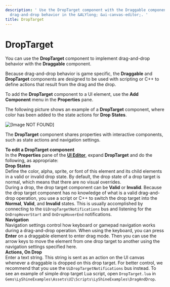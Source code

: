 ```yaml
---
description: ' Use the DropTarget component with the Draggable component to implement
  drag-and-drop behavior in the &ALYlong; &ui-canvas-editor;. '
title: DropTarget
---
```

# DropTarget<a name="ui-editor-components-drop-target"></a>

You can use the **DropTarget** component to implement drag\-and\-drop behavior with the **Draggable** component\.

Because drag\-and\-drop behavior is game specific, the **Draggable** and **DropTarget** components are designed to be used with scripting or C\+\+ to define actions that result from the drag and the drop\.

To add the **DropTarget** component to a UI element, use the **Add Component** menu in the **Properties** pane\. 

The following picture shows an example of a **DropTarget** component, where color has been added to the state actions for **Drop States**\.

![\[Image NOT FOUND\]](/images/userguide/game_ui_editor/ui-editor-components-drag-drop-droptarget.png)

The **DropTarget** component shares properties with interactive components, such as state actions and navigation settings\.

**To edit a DropTarget component**  
In the **Properties** pane of the [**UI Editor**](/docs/userguide/ui/editor/using.md), expand **DropTarget** and do the following, as appropriate:    
**Drop States**  
Define the color, alpha, sprite, or font of this element and its child elements in a valid or invalid drop state\. By default, the drop state of a drop target is normal, which means that there are no visual overrides\.  
During a drop, the drop target component can be **Valid** or **Invalid**\. Because the drop target component has no knowledge of what is a valid drag\-and\-drop operation, you use a script or C\+\+ to switch the drop target into the **Normal**, **Valid**, and **Invalid** states\. This is usually accomplished by connecting to the `UiDropTargetNotifications` bus and listening for the `OnDropHoverStart` and `OnDropHoverEnd` notifications\.  
**Navigation**  
Navigation settings control how keyboard or gamepad navigation works during a drag\-and\-drop operation\. When using the keyboard, you can press **Enter** on a draggable element to enter drag mode\. Then you can use the arrow keys to move the element from one drop target to another using the navigation settings specified here\.  
**Actions, On Drop**  
Enter a text string\. This string is sent as an action on the UI canvas whenever a draggable is dropped on this drop target\. For better control, we recommend that you use the `UiDropTargetNotifications` bus instead\.
To see an example of simple drop target Lua script, open `DropTarget.lua` in `Gems\LyShineExamples\Assets\UI\Scripts\LyShineExamples\DragAndDrop`\.